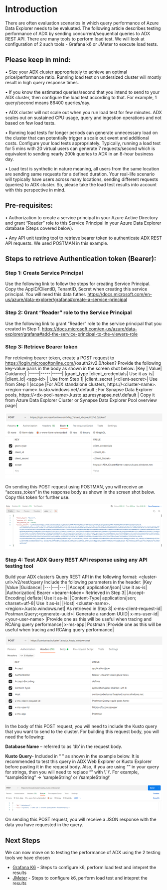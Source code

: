 # Introduction
There are often evaluation scenarios in which query performance of Azure Data Explorer needs to be evaluated. The following article describes testing performance of ADX by sending concurrent/sequential queries to ADX REST API. There are many tools to perform load test. We will look at configuration of 2 such tools - Grafana k6 or JMeter to execute load tests.
## Please keep in mind:
•	Size your ADX cluster appropriately to achieve an optimal price/performance ratio. Running load test on undersized cluster will mostly result in high query response times. 

•	If you know the estimated queries/second that you intend to send to your ADX cluster, then configure the load test according to that. For example, 1 query/second means 86400 queries/day.

•	ADX cluster will not scale out when you run load test for few minutes. ADX scales out on sustained CPU usage, query and ingestion operations and not based on few load tests.

•	Running load tests for longer periods can generate unnecessary load on the cluster that can potentially trigger a scale out event and additional costs. Configure your load tests appropriately. Typically, running a load test for 5 mins with 20 virtual users can generate 7 requests/second which is equivalent to sending nearly 200k queries to ADX in an 8-hour business day.

•	Load test is synthetic in nature meaning, all users from the same location are sending same requests for a defined duration. Your real-life scenario will typically have users across many locations, sending different requests (queries) to ADX cluster. So, please take the load test results into account with this perspective in mind.
## Pre-requisites:
•	Authorization to create a service principal in your Azure Active Directory and grant “Reader” role to this Service Principal in your Azure Data Explorer database (Steps covered below).

•	Any API unit testing tool to retrieve bearer token to authenticate ADX REST API requests. We used POSTMAN in this example.

## Steps to retrieve Authentication token (Bearer):
### Step 1: Create Service Principal
Use the following link to follow the steps for creating Service Principal. Copy the AppID/ClientID, TenantID, Secret when creating this service principal. You will need this data futher.
https://docs.microsoft.com/en-us/azure/data-explorer/grafana#create-a-service-principal
### Step 2: Grant “Reader” role to the Service Principal
Use the following link to grant “Reader” role to the service principal that you created in Step 1.
https://docs.microsoft.com/en-us/azure/data-explorer/grafana#add-the-service-principal-to-the-viewers-role
### Step 3: Retrieve Bearer token
For retrieving bearer token, create a POST request to https://login.microsoftonline.com/<tenant-id>/oauth2/v2.0/token?
Provide the following key-value pairs in the body as shown in the screen shot below:
|Key |	Value|	Guidance|
|-----|-----|-----|
|grant_type	|client_credentials|	Use it as-is|
|client_id|	\<app-id> |	Use from Step 1|
|client_secret	|\<client-secret>|	Use from Step 1
|scope	|For ADX standalone clusters, https://\<cluster-name>.\<region-name>.kusto.windows.net/.default ;                   For Synapse Data Explorer pools, https://\<dx-pool-name>.kusto.azuresynapse.net/.default |	Copy it from Azure Data Explorer Cluster or Synapse Data Explorer Pool overview page|

 ![Body config](images\postman-header-config-pic1.png)
 

On sending this POST request using POSTMAN, you will receive an “access_token” in the response body as shown in the screen shot below. Copy this token for further use.

  ![Bearer token](images/postman-bearer-token.png)

### Step 4: Test ADX Query REST API response using any API testing tool
Build your ADX cluster’s Query REST API in the following format:
\<cluster-uri>/v2/rest/query
Include the following parameters in the header:
|Key	|Value	|Guidance|
|---|---|---|
|Accept|	application/json|	Use it as-is|
|Authorization| 	Bearer \<bearer-token>	Retrieved in Step 3|
|Accept-Encoding|	deflate|	Use it as-is|
|Content-Type|	application/json; charset=utf-8|	Use it as-is|
|Host|	\<cluster-name>.\<region>.kusto.windows.net|	As retrieved in Step 3|
x-ms-client-request-id|	Postman.Query;\<generate-uuid>|	Generate a random UUID|
x-ms-user-id|	\<your-user-name>	|Provide one as this will be useful when tracing and RCAing query performance|
x-ms-app|	Postman	|Provide one as this will be useful when tracing and RCAing query performance|

 ![Header config 2](images/postman-header-config-2.png)

In the body of this POST request, you will need to include the Kusto query that you want to send to the cluster. For building this request body, you will need the following:

**Database Name** – referred to as ‘db’ in the request body.

**Kusto Query**- Included in “ ” as shown in the example below. It is recommended to test this query in ADX Web Explorer or Kusto Explorer before pasting it in the request body. Also, if you are using “” in your query for strings, then you will need to replace “” with \’ \’. For example, “sampleString” -> ‘sampleString’ or \’sampleString\’

 ![Query Request](images/postman-request.png)

 
On sending this POST request, you will receive a JSON response with the data you have requested in the query.

## Next Steps
We can now move on to testing the performance of ADX using the 2 testing tools we have chosen
* [Grafana K6](load-test-adx-using-grafana-k6.md) -  Steps to configure k6, perform load test and intepret the results
* [JMeter](load-test-adx-using-jmeter.md) - Steps to configure k6, perform load test and intepret the results

